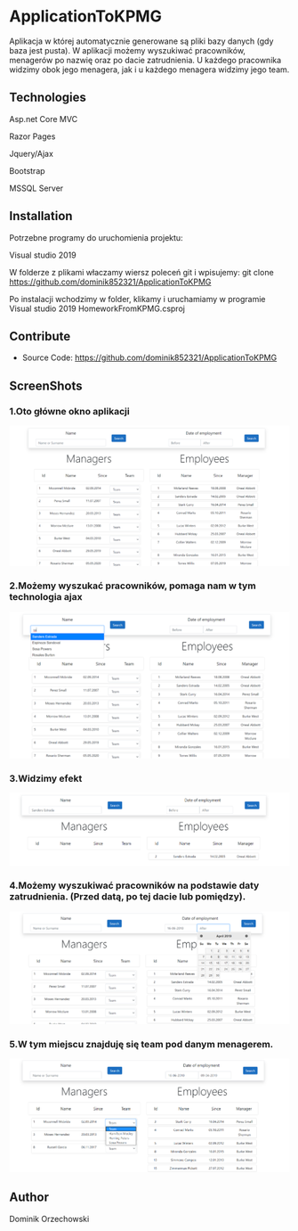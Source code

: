 # ApplicationToKPMG

Aplikacja w której automatycznie generowane są pliki bazy danych (gdy baza jest pusta). W aplikacji możemy wyszukiwać pracowników, menagerów po nazwię oraz po dacie zatrudnienia. U każdego pracownika widzimy obok jego menagera, jak i u każdego menagera widzimy jego team.


## Technologies

Asp.net Core MVC

Razor Pages

Jquery/Ajax

Bootstrap

MSSQL Server

## Installation

Potrzebne programy do uruchomienia projektu:

Visual studio 2019 

W folderze z plikami właczamy wiersz poleceń git i wpisujemy:
git clone https://github.com/dominik852321/ApplicationToKPMG

Po instalacji wchodzimy w folder, klikamy i uruchamiamy w programie Visual studio 2019 HomeworkFromKPMG.csproj


## Contribute
* Source Code: https://github.com/dominik852321/ApplicationToKPMG

## ScreenShots
### 1.Oto główne okno aplikacji
![](IMAGES/zdj1.png)



### 2.Możemy wyszukać pracowników, pomaga nam w tym technologia ajax
![](IMAGES/zdj2.png)


### 3.Widzimy efekt
![](IMAGES/zdj3.png)

### 4.Możemy wyszukiwać pracowników na podstawie daty zatrudnienia. (Przed datą, po tej dacie lub pomiędzy).
![](IMAGES/zdj4.png)

### 5.W tym miejscu znajduję się team pod danym menagerem.
![](IMAGES/zdj5.png)

## Author

Dominik Orzechowski







